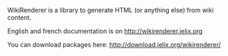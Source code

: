 WikiRenderer is a library to generate HTML (or anything else) from wiki content.


English and french documentation is on http://wikirenderer.jelix.org

You can download packages here: http://download.jelix.org/wikirenderer/

